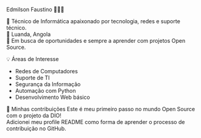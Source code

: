 
Edmilson Faustino 👨🏽‍💻

🔧 Técnico de Informática apaixonado por tecnologia, redes e suporte técnico.  
📍 Luanda, Angola  
🎯 Em busca de oportunidades e sempre a aprender com projetos Open Source.

💡 Áreas de Interesse
- Redes de Computadores
- Suporte de TI
- Segurança da Informação
- Automação com Python
- Desenvolvimento Web básico

🚀 Minhas contribuições
Este é meu primeiro passo no mundo Open Source com o projeto da DIO!  
Adicionei meu profile README como forma de aprender o processo de contribuição no GitHub.
